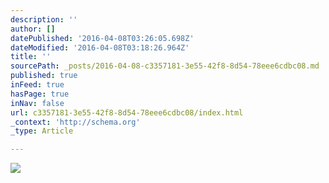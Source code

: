 ```yaml
---
description: ''
author: []
datePublished: '2016-04-08T03:26:05.698Z'
dateModified: '2016-04-08T03:18:26.964Z'
title: ''
sourcePath: _posts/2016-04-08-c3357181-3e55-42f8-8d54-78eee6cdbc08.md
published: true
inFeed: true
hasPage: true
inNav: false
url: c3357181-3e55-42f8-8d54-78eee6cdbc08/index.html
_context: 'http://schema.org'
_type: Article

---
```

![](https://the-grid-user-content.s3-us-west-2.amazonaws.com/c134ffb4-1158-4b98-a536-3f1c04301ba1.png)